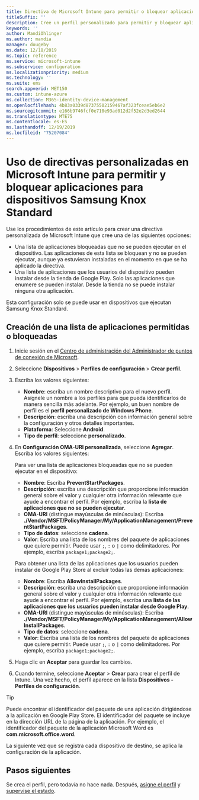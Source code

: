 ```yaml
---
title: Directiva de Microsoft Intune para permitir o bloquear aplicaciones para Samsung Knox
titleSuffix: ''
description: Cree un perfil personalizado para permitir y bloquear aplicaciones para dispositivos Samsung Knox Standard.
keywords: ''
author: MandiOhlinger
ms.author: mandia
manager: dougeby
ms.date: 12/18/2019
ms.topic: reference
ms.service: microsoft-intune
ms.subservice: configuration
ms.localizationpriority: medium
ms.technology: ''
ms.suite: ems
search.appverid: MET150
ms.custom: intune-azure
ms.collection: M365-identity-device-management
ms.openlocfilehash: 4b83a0339d87375502159467af323fceae5eb6e2
ms.sourcegitcommit: e166b9746fcf0e710e93ad012d2f52e2d3ed2644
ms.translationtype: MTE75
ms.contentlocale: es-ES
ms.lasthandoff: 12/19/2019
ms.locfileid: "75207084"
---
```

# <a name="use-custom-policies-in-microsoft-intune-to-allow-and-block-apps-for-samsung-knox-standard-devices"></a>Uso de directivas personalizadas en Microsoft Intune para permitir y bloquear aplicaciones para dispositivos Samsung Knox Standard 

Use los procedimientos de este artículo para crear una directiva personalizada de Microsoft Intune que cree una de las siguientes opciones:

- Una lista de aplicaciones bloqueadas que no se pueden ejecutar en el dispositivo. Las aplicaciones de esta lista se bloquean y no se pueden ejecutar, aunque ya estuvieran instaladas en el momento en que se ha aplicado la directiva.
- Una lista de aplicaciones que los usuarios del dispositivo pueden instalar desde la tienda de Google Play. Solo las aplicaciones que enumere se pueden instalar. Desde la tienda no se puede instalar ninguna otra aplicación.

Esta configuración solo se puede usar en dispositivos que ejecutan Samsung Knox Standard.

## <a name="create-an-allowed-or-blocked-app-list"></a>Creación de una lista de aplicaciones permitidas o bloqueadas

1. Inicie sesión en el [Centro de administración del Administrador de puntos de conexión de Microsoft](https://go.microsoft.com/fwlink/?linkid=2109431).
2. Seleccione **Dispositivos** > **Perfiles de configuración** > **Crear perfil**.
3. Escriba los valores siguientes:

    - **Nombre**: escriba un nombre descriptivo para el nuevo perfil. Asígnele un nombre a los perfiles para que pueda identificarlos de manera sencilla más adelante. Por ejemplo, un buen nombre de perfil es el **perfil personalizado de Windows Phone**.
    - **Descripción**: escriba una descripción con información general sobre la configuración y otros detalles importantes.
    - **Plataforma**: Seleccione **Android**.
    - **Tipo de perfil**: seleccione **personalizado**.

4. En **Configuración OMA-URI personalizada**, seleccione **Agregar**. Escriba los valores siguientes:

    Para ver una lista de aplicaciones bloqueadas que no se pueden ejecutar en el dispositivo:

    - **Nombre**: Escriba **PreventStartPackages**.
    - **Descripción**: escriba una descripción que proporcione información general sobre el valor y cualquier otra información relevante que ayude a encontrar el perfil. Por ejemplo, escriba la **lista de aplicaciones que no se pueden ejecutar**.
    - **OMA-URI** (distingue mayúsculas de minúsculas): Escriba **./Vendor/MSFT/PolicyManager/My/ApplicationManagement/PreventStartPackages**.
    - **Tipo de datos**: seleccione **cadena**.
    - **Valor**: Escriba una lista de los nombres del paquete de aplicaciones que quiere permitir. Puede usar `;`, `:` o `|` como delimitadores. Por ejemplo, escriba `package1;package2;`.

   Para obtener una lista de las aplicaciones que los usuarios pueden instalar de Google Play Store al excluir todas las demás aplicaciones:

    - **Nombre**: Escriba **AllowInstallPackages**.
    - **Descripción**: escriba una descripción que proporcione información general sobre el valor y cualquier otra información relevante que ayude a encontrar el perfil. Por ejemplo, escriba una **lista de las aplicaciones que los usuarios pueden instalar desde Google Play**.
    - **OMA-URI** (distingue mayúsculas de minúsculas): Escriba **./Vendor/MSFT/PolicyManager/My/ApplicationManagement/AllowInstallPackages**.
    - **Tipo de datos**: seleccione **cadena**.
    - **Valor**: Escriba una lista de los nombres del paquete de aplicaciones que quiere permitir. Puede usar `;`, `:` o `|` como delimitadores. Por ejemplo, escriba `package1;package2;`.

5. Haga clic en **Aceptar** para guardar los cambios.
6. Cuando termine, seleccione **Aceptar** > **Crear** para crear el perfil de Intune. Una vez hecho, el perfil aparece en la lista **Dispositivos - Perfiles de configuración**.

>[!TIP]
> Puede encontrar el identificador del paquete de una aplicación dirigiéndose a la aplicación en Google Play Store. El identificador del paquete se incluye en la dirección URL de la página de la aplicación. Por ejemplo, el identificador del paquete de la aplicación Microsoft Word es **com.microsoft.office.word**.

La siguiente vez que se registra cada dispositivo de destino, se aplica la configuración de la aplicación.

## <a name="next-steps"></a>Pasos siguientes

Se crea el perfil, pero todavía no hace nada. Después, [asigne el perfil](../device-profile-assign.md) y [supervise el estado](device-profile-monitor.md).
